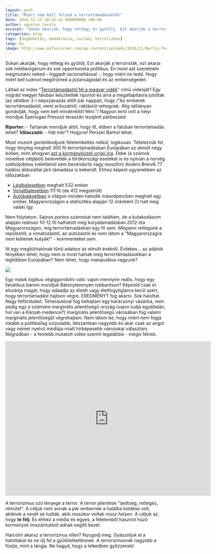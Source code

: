```yaml
---
layout: post
title: "Miért nem kell félned a terrortámadásoktól"
date: 2016-12-13 10:32:42.000000000 +00:00
author: agoston_laszlo
excerpt: "Sokan akarják, hogy rettegj és gyűlölj. Ezt akarják a terroristák, sok médiaorgánum és sok politikus. Azt szeretném megmutatni neked, hogy miért ne tedd. Miért kell tudnod megőrizned a józanságodat és az emberségedet."
categories: blog
tags: [megbékélés, demokrácia, iszlám, terrorizmus]
lang: hu
image: http://www.myfuncorner.com/wp-content/uploads/2016/12/Berlin-Terror-Attack-At-Least-Nine-Dead-And-50-Injured-as-Truck-Ploughs-Into-Crowd-at-Christmas-Market-VIDEO-800x445.jpg
---
```

Sokan akarják, hogy rettegj és gyűlölj. Ezt akarják a terroristák, ezt akarja sok médiaorgánum és sok opportunista politikus. Én most azt szeretném megmutatni neked - higgadt racionalitással -, hogy miért ne tedd. Hogy miért kell tudnod megőrizned a józanságodat és az emberségedet.

Láttad az index "[Terrortámadástól fél a magyar vidék](http://index.hu/video/2016/09/13/videk_menekult_bevandorlas_terror_nepszavazas_plakat/)" című videóját? Egy nógrád megyei faluban készítettek riportot és arra a megállapításra jutottak (az október 2-i népszavazás előtt pár nappal), hogy /"Az emberek terrortámadástól, nemi erőszaktól, rablástól rettegnek. Alig néhányan gondolják, hogy nem kell mindenkitől félni."/ Nagyon leíró volt a helyi mondjuk Eperlugas Presszó teraszán lezajlott párbeszéd:

**Riporter:** - Tartanak mondjuk attól, hogy itt, ebben a faluban terrortámadás lehet?
**Válaszadó:** - Hát mér'? Hogyne! Persze! Bárhol lehet.

Most viszont gondolkodjunk félelemkeltés nélkül, logikusan. Tételezzük fel, hogy tényleg meghalt 300 fő terrortámadásban Európában az elmúlt négy évben, mint ahogyan [azt a kormányközeli origó írja](http://www.origo.hu/nagyvilag/20160908-tobb-ember-hal-meg-terrorizmus-haboru.html). Ebbe (a számok növelése céljából) belevették a törökországi eseteket is és nyilván a norvég szélsőjobbos (véletlenül sem bevándorló vagy muszlim) Anders Breivik 77 halálos áldozattal járó támadása is bekerült. 
Ehhez képest ugyanebben az időszakban

- [Légibalesetben](planecrashinfo.com) meghalt 532 ember
- [Vonatbalesetben](https://www.lokal.hu/2016-02-az-elmult-10-ev-vasuti-szerencsetlensegei-europaban/) 111 fő (de 412 megsérült)
- [Autóbalesetben](http://hvg.hu/cegauto/20110516_kozlekedesi_baleset_statisztika) a világon minden hatodik másodpercben meghalt egy ember, Magyarországon a statisztika alapján 12 óránként (!) halt meg valaki így.

Nem folytatom. Sajnos pontos számokat nem találtam, de a kutakodásom alapján reálisan 10-12 fő halhatott meg kutyatámadásban 2012 óta Magyarországon, míg terrortámadásban egy fő sem. Mégsem rettegünk a repüléstől, a vonatozástól, az autózástól és nem látom a "Magyarországra nem kellenek kutyák!" - kommenteket sem.

Itt egy megbízhatónak tűnő adatsor az elmúlt évekről. Érdekes... az adatok fényében lehet, hogy nem is most halnak meg terrortámadásokban a legtöbben Európában? Nem lehet, hogy manipulálva vagyunk?

![](http://agostonlaszlo.hu/images/aldozatok.jpg)

Egy másik logikus végiggondolni való: vajon mennyire reális, hogy egy fanatikus barom mondjuk Bátonyterenyén robbantson? Képzeld csak el: elszánja magát, hogy odaadja az életét vagy életfogytiglanra kerül azért, hogy terrortámadást hajtson végre. EREDMÉNYT fog akarni. Sok halottat. Nagy felfordulást. Teherautóval fog behajtani egy karácsonyi vásárba, nem pedig egy *a számára* marginális jelentőségű ország (vajon tudja egyáltalán, hol van a Kárpát-medence?) marginális jelentőségű városában fog valami marginális jelentőségűt végrehajtani. Nem látom be, hogy miért nem fogja inkább a politikailag súlyosabb, létszámban nagyobb és akár csak az angol vagy német nyelvű médiája miatt hírképesebb városokat választani. Nógrádban - a fentebb mutatott videó szerint legalábbis - mégis félnek.

<iframe src="https://player.vimeo.com/video/196409137" width="640" height="480" frameborder="0" webkitallowfullscreen mozallowfullscreen allowfullscreen></iframe>

A terrorizmus szó lényege a terror. A terror jelentése "ijedtség, rettegés, rémület". A céljuk nem annak a pár embernek a halálba küldése volt, akiknek a nevét se tudták, akik *rosszkor voltak rossz helyen*. A céljuk az, hogy **te félj**. És ehhez a média és egyes, a félelemből hasznot húzó kormányok önszántukból adnak segítő kezet. 

Harcolni akarsz a terrorizmus ellen? Nyugodj meg. Gyászoljuk el a halottakat és ne ülj fel a gyűlöletkeltésnek. A terrorizmusnak nagyobb a füstje, mint a lángja. Ne hagyd, hogy a lelkedben győzzenek! 
